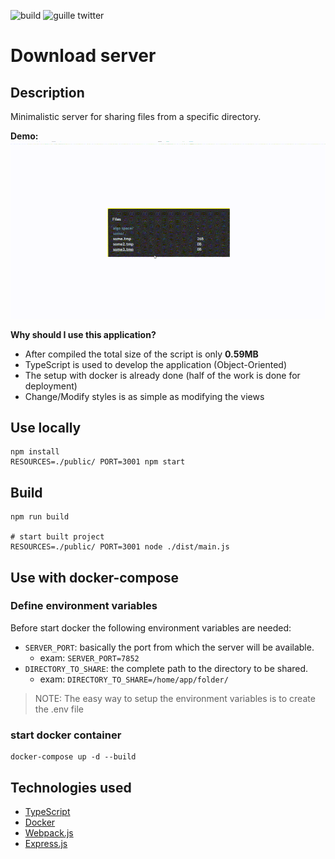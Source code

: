 ![build](https://github.com/wil92/download_server/actions/workflows/node.js.yml/badge.svg?branch=master)
![guille twitter](https://img.shields.io/twitter/url?label=ggjnez92&logo=twitter&url=https%3A%2F%2Ftwitter.com%2Fggjnez92)

# Download server

## Description

Minimalistic server for sharing files from a specific directory.

**Demo:**
![](./extra/download-presentation.GIF)

**Why should I use this application?**

- After compiled the total size of the script is only **0.59MB**
- TypeScript is used to develop the application (Object-Oriented)
- The setup with docker is already done (half of the work is done for deployment)
- Change/Modify styles is as simple as modifying the views

## Use locally

```shell
npm install
RESOURCES=./public/ PORT=3001 npm start
```

## Build

```shell
npm run build

# start built project
RESOURCES=./public/ PORT=3001 node ./dist/main.js
```

## Use with docker-compose

### Define environment variables

Before start docker the following environment variables are needed:

- `SERVER_PORT`: basically the port from which the server will be available.
    - exam: `SERVER_PORT=7852`
- `DIRECTORY_TO_SHARE`: the complete path to the directory to be shared.
    - exam: `DIRECTORY_TO_SHARE=/home/app/folder/` 

> NOTE: The easy way to setup the environment variables is to create the .env file

### start docker container
```shell
docker-compose up -d --build
```

## Technologies used

- [TypeScript](https://www.typescriptlang.org/)
- [Docker](https://www.docker.com/)
- [Webpack.js](https://webpack.js.org/)
- [Express.js](https://expressjs.com/)
